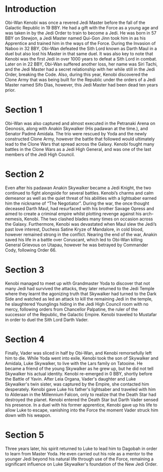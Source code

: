# Introduction

Obi-Wan Kenobi was once a revered Jedi Master before the fall of the Galactic Republic in 19 BBY.
He had a gift with the Force as a young age and was taken in by the Jedi Order to train to become a Jedi.
He was born in 57 BBY on Stewjon, a Jedi Master named Qui-Gon Jinn took him in as his Apprentice and trained him in the ways of the Force.
During the Invasion of Naboo in 32 BBY, Obi-Wan defeated the Sith Lord known as Darth Maul in a duel but also lost his Master in that same duel.
It was also key to note that Kenobi was the first Jedi in over 1000 years to defeat a Sith Lord in combat.
Later on in 22 BBY, Obi-Wan suffered another loss, her name was Siri Tachi, and the Jedi Master had a secret relationship with her while still in the Jedi Order, breaking the Code.
Also, during this year, Kenobi discovered the Clone Army that was being built for the Republic under the orders of a Jedi Master named Sifo Dias, however, this Jedi Master had been dead ten years prior.

# Section 1

Obi-Wan was also captured and almost executed in the Petranaki Arena on Geonosis, along with Anakin Skywalker (His padawan at the time.), and Senator Padmé Amidala.
The trio were rescued by Yoda and the newly constructed Clone Army, however the battle that followed would ultimately lead to the Clone Wars that spread across the Galaxy.
Kenobi fought many battles in the Clone Wars as a Jedi High General, and was one of the last members of the Jedi High Council.

# Section 2

Even after his padawan Anakin Skywalker became a Jedi Knight, the two continued to fight alongside for several battles.
Kenobi’s charms and calm demeanor as well as the quiet threat of his abilities with a lightsaber earned him the nickname of “The Negotiator”.
During the war, the once thought deceased Darth Maul, had resurfaced with his brother Savage Opress and aimed to create a criminal empire whilst plotting revenge against his arch-nemesis, Kenobi.
The two clashed blades many times on occasion across the Galaxy.
Furthermore, Kenobi was devastated when Maul slew the Jedi’s past love interest, Duchess Satine Kryze of Mandalore, in cold blood, however remained strong in the conflict.
Nearing the end of the war, Anakin saved his life in a battle over Coruscant, which led to Obi-Wan killing General Grievous on Utapau, however he was betrayed by Commander Cody, following Order 66.

# Section 3

Kenobi managed to meet up with Grandmaster Yoda to discover that not many Jedi had survived the attacks, they later returned to the Jedi Temple where they learnt the agonizing truth that Skywalker had turned to the Dark Side and watched as led an attack to kill the remaining Jedi in the temple, he slaughtered Younglings hiding in the Jedi High Council room with no mercy, following orders from Chancellor Palpatine, the ruler of the successor of the Republic, the Galactic Empire.
Kenobi traveled to Mustafar in order to duel the Sith Lord Darth Vader.

# Section 4

Finally, Vader was sliced in half by Obi-Wan, and Kenobi remorsefully left him to die.
While Yoda went into exile, Kenobi took the son of Skywalker and Amidala, Luke Skywalker, to live with the Lars family on Tatooine.
He became a friend of the young Skywalker as he grew up, but he did not tell Skywalker his actual identity.
Kenobi re-emerged in 0 BBY, shortly before the Battle of Yavin.
After Leia Organa, Vader's daughter and Luke Skywalker's twin sister, was captured by the Empire, she contacted him desperately.
Kenobi gave Luke his father's lightsaber and traveled with him to Alderaan in the Millennium Falcon, only to realize that the Death Star had destroyed the planet.
Kenobi entered the Death Star but Darth Vader sensed his presence.
In a duel with his former apprentice, Kenobi gave up his life to allow Luke to escape, vanishing into the Force the moment Vader struck him down with his weapon.

# Section 5

Three years later, his spirit returned to Luke to lead him to Dagobah in order to learn from Master Yoda.
He even carried out his role as a mentor to the younger Jedi beyond his natural life through use of the Force, remaining a significant influence on Luke Skywalker's foundation of the New Jedi Order.
